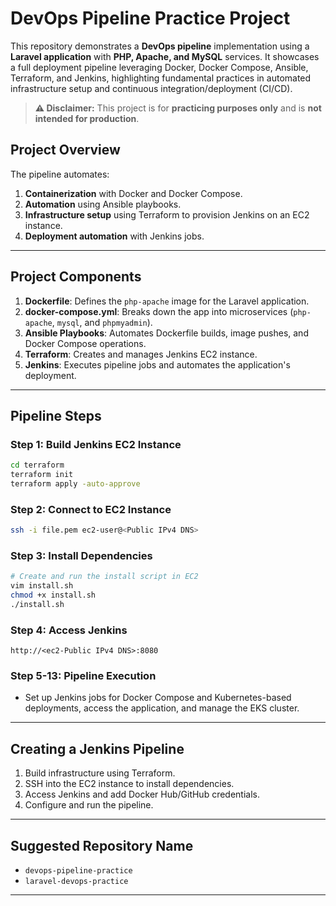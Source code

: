 # DevOps Pipeline Practice Project

This repository demonstrates a **DevOps pipeline** implementation using a **Laravel application** with **PHP, Apache, and MySQL** services. It showcases a full deployment pipeline leveraging Docker, Docker Compose, Ansible, Terraform, and Jenkins, highlighting fundamental practices in automated infrastructure setup and continuous integration/deployment (CI/CD).

> **⚠ Disclaimer:** This project is for **practicing purposes only** and is **not intended for production**.

## Project Overview

The pipeline automates:

1. **Containerization** with Docker and Docker Compose.
2. **Automation** using Ansible playbooks.
3. **Infrastructure setup** using Terraform to provision Jenkins on an EC2 instance.
4. **Deployment automation** with Jenkins jobs.

---

## Project Components

1. **Dockerfile**: Defines the `php-apache` image for the Laravel application.
2. **docker-compose.yml**: Breaks down the app into microservices (`php-apache`, `mysql`, and `phpmyadmin`).
3. **Ansible Playbooks**: Automates Dockerfile builds, image pushes, and Docker Compose operations.
4. **Terraform**: Creates and manages Jenkins EC2 instance.
5. **Jenkins**: Executes pipeline jobs and automates the application's deployment.

---

## Pipeline Steps

### Step 1: Build Jenkins EC2 Instance
   ```sh
   cd terraform
   terraform init
   terraform apply -auto-approve
   ```

### Step 2: Connect to EC2 Instance
   ```sh
   ssh -i file.pem ec2-user@<Public IPv4 DNS>
   ```

### Step 3: Install Dependencies
   ```sh
   # Create and run the install script in EC2
   vim install.sh
   chmod +x install.sh
   ./install.sh
   ```

### Step 4: Access Jenkins
   ```plaintext
   http://<ec2-Public IPv4 DNS>:8080
   ```

### Step 5-13: Pipeline Execution
   - Set up Jenkins jobs for Docker Compose and Kubernetes-based deployments, access the application, and manage the EKS cluster.

---

## Creating a Jenkins Pipeline

1. Build infrastructure using Terraform.
2. SSH into the EC2 instance to install dependencies.
3. Access Jenkins and add Docker Hub/GitHub credentials.
4. Configure and run the pipeline.

---

## Suggested Repository Name

- `devops-pipeline-practice`
- `laravel-devops-practice`

---
